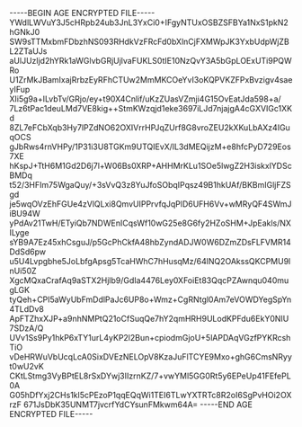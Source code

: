 -----BEGIN AGE ENCRYPTED FILE-----
YWdlLWVuY3J5cHRpb24ub3JnL3YxCi0+IFgyNTUxOSBZSFBYa1NxS1pkN2hGNkJ0
SW9sTTMxbmFDbzhNS093RHdkVzFRcFd0bXlnCjFXMWpJK3YxbUdpWjZBL2ZTaUJs
aUlJUzljd2hYRk1aWGlvbGRjUjlvaFUKLS0tIE10NzQvY3A5bGpLOExUTi9PQWRo
U1ZrMkJBamIxajRrbzEyRFhCTUw2MmMKCOeYvI3oKQPVKZFPxBvzigv4saeyIFup
XIi5g9a+ILvbTv/GRjo/ey+t90X4Cnlif/uKzZUasVZmji4G15OvEatJda598+a/
7Lz6tPac1deuLMd7VE8kig++StmKWzqjd1eke3697iLJd7njajgA4cGXVIGc1XKd
8ZL7eFCbXqb3Hy7lPZdNO62OXIVrrHPJqZUrf8G8vroZEU2kXKuLbAXz4IGuqOCS
gJbRws4rnVHPy/1P31i3U8TGKm9UTQIEvX/lL3dMEQijzM+e8hfcPyD729Eos7XE
hKspJ+TtH6M1Gd2D6j7l+W06Bs0XRP+AHHMrKLu1SOe5lwgZ2H3iskxlYDScBMDq
t52/3HFIm75WgaQuy/+3sVvQ3z8YuJfoSObqIPqsz49B1hkUAf/BKBmIGljFZSgd
je5wqOVzEhFGUe4zVlQLxi8QmvUIPPrvfqJqPlD6UFH6Vv+wMRyQF4SWmJiBU94W
yPdAv21TwH/ETyiQb7NDWEnICqsWf10wG25e8G6fy2HZoSHM+JpEakls/NXILyge
sYB9A7Ez45xhCsguJ/p5GcPhCkfA48hbZyndADJW0W6DZmZDsFLFVMR14DdSd6pw
u5U4Lvpgbhe5JoLbfgApsg5TcaHWhC7hHusqMz/64lNQ2OAkssQKCPMU9lnUi50Z
XgcMQxaCrafAq9aSTX2Hjlb9/GdIa4476Ley0XFoiEt83QqcPZAwnqu040mugLGK
tyQeh+CPI5aWyUbFmDdlPaJc6UP8o+Wmz+CgRNtgl0Am7eVOWDYegSpYn4TLdDv8
ApFTZhxXJP+a9nhNMPtQ21oCfSuqQe7hY2qmHRH9ULodKPFdu6EkY0NIU7SDzA/Q
UVv1Ss9Py1hkP6xTY1urL4yKP2l2Bun+cpiodmGjoU+5lAPDAqVGzfPYKRcshTiO
vDeHRWuVbUcqLcA0SixDVEzNELOpV8KzaJuFlTCYE9Mxo+ghG6CmsNRyyt0wU2vK
CKtLStmg3VyBPtEL8rSxDYwj3IIzrnKZ/7+vwYMl5GG0Rt5y6EPeUp41FEfePL0A
G05hDfYxj2CHs1kl5cPEzoP1qqEQqWi1TEI6TLwYXTRTc8R2oI6SgPvHOi2OXrzF
671JsDbK35UNMT7jvcrfYdCYsunFMkwm64A=
-----END AGE ENCRYPTED FILE-----
